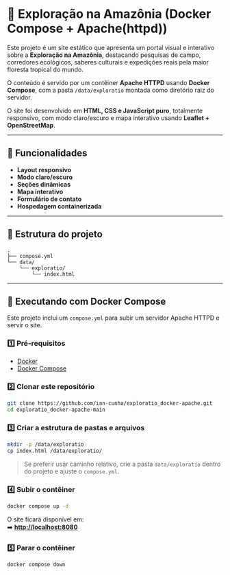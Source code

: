 # 🌳 Exploração na Amazônia (Docker Compose + Apache(httpd))

Este projeto é um site estático que apresenta um portal visual e interativo sobre a **Exploração na Amazônia**, destacando pesquisas de campo, corredores ecológicos, saberes culturais e expedições reais pela maior floresta tropical do mundo.

O conteúdo é servido por um contêiner **Apache HTTPD** usando **Docker Compose**, com a pasta `/data/exploratio` montada como diretório raiz do servidor.

O site foi desenvolvido em **HTML, CSS e JavaScript puro**, totalmente responsivo, com modo claro/escuro e mapa interativo usando **Leaflet + OpenStreetMap**.

---

## 🚀 Funcionalidades

- **Layout responsivo**
- **Modo claro/escuro**
- **Seções dinâmicas**
- **Mapa interativo**
- **Formulário de contato**
- **Hospedagem containerizada**

---

## 📂 Estrutura do projeto

```
.
├── compose.yml
└── data/
    └── exploratio/
        └── index.html
```

---

## 🐳 Executando com Docker Compose

Este projeto inclui um `compose.yml` para subir um servidor Apache HTTPD e servir o site.

### 1️⃣ Pré-requisitos

- [Docker](https://docs.docker.com/get-docker/)
- [Docker Compose](https://docs.docker.com/compose/install/)

### 2️⃣ Clonar este repositório

```bash
git clone https://github.com/ian-cunha/exploratio_docker-apache.git
cd exploratio_docker-apache-main
```

### 3️⃣ Criar a estrutura de pastas e arquivos

```bash
mkdir -p /data/exploratio
cp index.html /data/exploratio/
```

> Se preferir usar caminho relativo, crie a pasta `data/exploratio` dentro do projeto e ajuste o `compose.yml`.

### 4️⃣ Subir o contêiner

```bash
docker compose up -d
```

O site ficará disponível em:  
➡️ **<http://localhost:8080>**

### 5️⃣ Parar o contêiner

```bash
docker compose down
```
